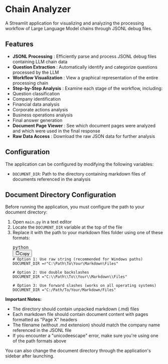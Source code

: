 # Chain Analyzer

A Streamlit application for visualizing and analyzing the processing workflow of Large Language Model chains through JSONL debug files.

## Features

- **JSONL Processing** : Efficiently parse and process JSONL debug files containing LLM chain data
- **Question Extraction** : Automatically identify and categorize questions processed by the LLM
- **Workflow Visualization** : View a graphical representation of the entire processing chain
- **Step-by-Step Analysis** : Examine each stage of the workflow, including:
- Question classification
- Company identification
- Financial data analysis
- Corporate actions analysis
- Business operations analysis
- Final answer generation
- **Document Page Viewer** : See which document pages were analyzed and which were used in the final response
- **Raw Data Access** : Download the raw JSON data for further analysis

## Configuration

The application can be configured by modifying the following variables:

- `DOCUMENT_DIR`: Path to the directory containing markdown files of documents referenced in the analysis

## Document Directory Configuration

Before running the application, you must configure the path to your document directory:

1. Open `main.py` in a text editor
2. Locate the `DOCUMENT_DIR` variable at the top of the file
3. Replace it with the path to your markdown files folder using one of these formats:
   <pre><div class="relative flex flex-col rounded-lg"><div class="text-text-300 absolute pl-3 pt-2.5 text-xs">python</div><div class="pointer-events-none sticky my-0.5 ml-0.5 flex items-center justify-end px-1.5 py-1 mix-blend-luminosity top-0"><div class="from-bg-300/90 to-bg-300/70 pointer-events-auto rounded-md bg-gradient-to-b p-0.5 backdrop-blur-md"><button class="flex flex-row items-center gap-1 rounded-md p-1 py-0.5 text-xs transition-opacity delay-100 text-text-300 hover:bg-bg-200 opacity-60 hover:opacity-100" data-state="closed"><svg xmlns="http://www.w3.org/2000/svg" width="14" height="14" fill="currentColor" viewBox="0 0 256 256" class="text-text-500 mr-px -translate-y-[0.5px]"><path d="M200,32H163.74a47.92,47.92,0,0,0-71.48,0H56A16,16,0,0,0,40,48V216a16,16,0,0,0,16,16H200a16,16,0,0,0,16-16V48A16,16,0,0,0,200,32Zm-72,0a32,32,0,0,1,32,32H96A32,32,0,0,1,128,32Zm72,184H56V48H82.75A47.93,47.93,0,0,0,80,64v8a8,8,0,0,0,8,8h80a8,8,0,0,0,8-8V64a47.93,47.93,0,0,0-2.75-16H200Z"></path></svg><span class="text-text-200 pr-0.5">Copy</span></button></div></div><div><div class="prismjs code-block__code !my-0 !rounded-lg !text-sm !leading-relaxed"><code class="language-python"><span class=""><span class="token comment"># Option 1: Use raw string (recommended for Windows paths)</span><span class="">
   </span></span><span class=""><span class="">DOCUMENT_DIR </span><span class="token operator">=</span><span class=""></span><span class="token string">r"C:\Path\To\Your\Markdown\Files"</span><span class="">
   </span></span><span class="">
   </span><span class=""><span class=""></span><span class="token comment"># Option 2: Use double backslashes</span><span class="">
   </span></span><span class=""><span class="">DOCUMENT_DIR </span><span class="token operator">=</span><span class=""></span><span class="token string">"C:\\Path\\To\\Your\\Markdown\\Files"</span><span class="">
   </span></span><span class="">
   </span><span class=""><span class=""></span><span class="token comment"># Option 3: Use forward slashes (works on all operating systems)</span><span class="">
   </span></span><span class=""><span class="">DOCUMENT_DIR </span><span class="token operator">=</span><span class=""></span><span class="token string">"C:/Path/To/Your/Markdown/Files"</span></span></code></div></div></div></pre>

**Important Notes:**

- The directory should contain unpacked markdown (.md) files
- Each markdown file should contain document content with pages formatted as "Page X" headers
- The filename (without .md extension) should match the company name referenced in the JSONL file
- If you encounter a "unicodeescape" error, make sure you're using one of the path formats above

You can also change the document directory through the application's sidebar after launching.

